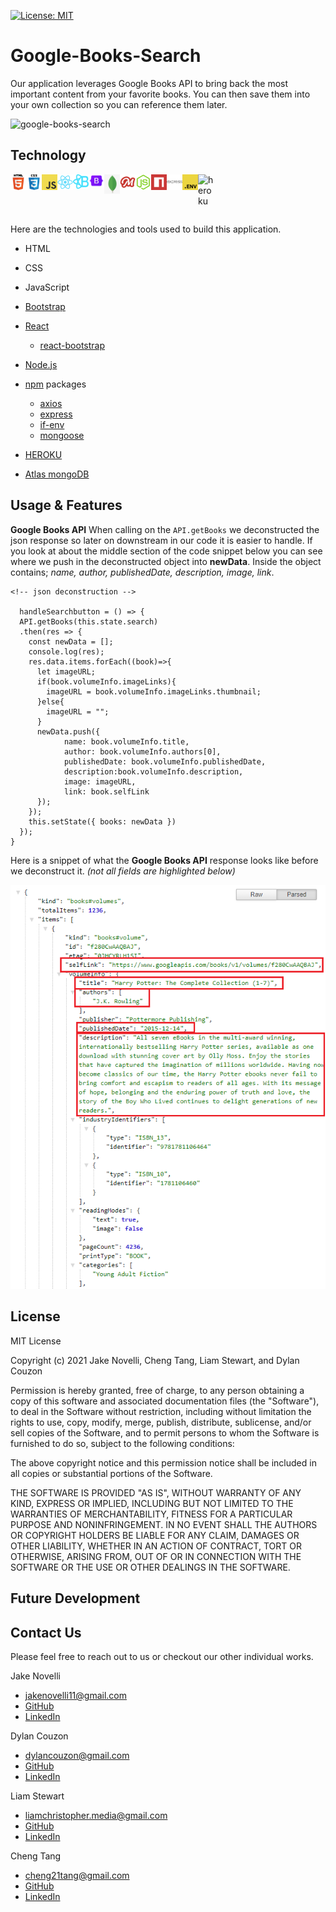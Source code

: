 [![License: MIT](https://img.shields.io/badge/License-MIT-yellow.svg)](https://opensource.org/licenses/MIT)<br>

# Google-Books-Search

Our application leverages Google Books API to bring back the most important content from your favorite books. You can then save them into your own collection so you can reference them later.

![google-books-search](./client/assets/images/google-search.gif)

## Technology

<img align="left" alt="html" width="25x" src="./client/assets/images/html5.png"/> &nbsp;
<img align="left" alt="css" width="25x" src="./client/assets/images/css.png"/> &nbsp;
<img align="left" alt="javascript" width="25x" src="./client/assets/images/javascript.png"/> &nbsp;
<img align="left" alt="react" width="25x" src="./client/assets/images/logo192.png"/> &nbsp;
<img align="left" alt="react bootstrap" width="25x" src="./client/assets/images/react-bootstrap.svg"/> &nbsp;
<img align="left" alt="bootstrap" width="25x" src="./client/assets/images/bootstrap.png"/> &nbsp;
<img align="left" alt="atlas-mongoDB" width="25px" src="./client/assets/images/atlas-mongoDB-1.png"/> &nbsp;
<img align="left" alt="mongoose" width="25px" src="./client/assets/images/mongoose.png"/> &nbsp;
<img align="left" alt="Node.js" width="25px" src="./client/assets/images/node-js.png"/> &nbsp;
<img align="left" alt="npm" width="25px" src="./client/assets/images/npm.png"/> &nbsp;
<img align="left" alt="express" width="25px" src="./client/assets/images/express.png"/> &nbsp;
<img align="left" alt="dotenv" width="25px" src="./client/assets/images/dotenv.png"/> &nbsp;
<img align="left" alt="heroku" width="25x" src="https://cdn.iconscout.com/icon/free/png-512/heroku-5-569467.png"/> &nbsp;

<br><br>

Here are the technologies and tools used to build this application.

- HTML
- CSS
- JavaScript
- [Bootstrap](https://getbootstrap.com/)
- [React](https://reactjs.org/)
    - [react-bootstrap](https://react-bootstrap.github.io/)
- [Node.js](https://nodejs.org/en/)
- [npm](https://www.npmjs.com/) packages
    - [axios](https://www.npmjs.com/package/axios)
    - [express](https://www.npmjs.com/package/express)
    - [if-env](https://www.npmjs.com/package/if-env)
    - [mongoose](https://www.npmjs.com/package/mongoose)

- [HEROKU](https://www.heroku.com/)
- [Atlas mongoDB](https://www.mongodb.com/)


## Usage & Features

**Google Books API**
When calling on the `API.getBooks` we deconstructed the json response so later on downstream in our code it is easier to handle. If you look at about the middle section of the code snippet below you can see where we push in the deconstructed object into **newData**. Inside the object contains; *name, author, publishedDate, description, image, link*.

```API.getBooks deconstuction
<!-- json deconstruction -->

  handleSearchbutton = () => {
  API.getBooks(this.state.search)
  .then(res => {
    const newData = [];
    console.log(res);
    res.data.items.forEach((book)=>{
      let imageURL;
      if(book.volumeInfo.imageLinks){
        imageURL = book.volumeInfo.imageLinks.thumbnail;
      }else{
        imageURL = "";
      }
      newData.push({
            name: book.volumeInfo.title,
            author: book.volumeInfo.authors[0],
            publishedDate: book.volumeInfo.publishedDate,
            description:book.volumeInfo.description,
            image: imageURL,
            link: book.selfLink
      });
    });
    this.setState({ books: newData })
  });
}
```

Here is a snippet of what the **Google Books API** response looks like before we deconstruct it. *(not all fields are highlighted below)*

![api-google-books](./client/assets/images/api-google-books-response.PNG)

## License

MIT License

Copyright (c) 2021 Jake Novelli, Cheng Tang, Liam Stewart, and Dylan Couzon

Permission is hereby granted, free of charge, to any person obtaining a copy
of this software and associated documentation files (the "Software"), to deal
in the Software without restriction, including without limitation the rights
to use, copy, modify, merge, publish, distribute, sublicense, and/or sell
copies of the Software, and to permit persons to whom the Software is
furnished to do so, subject to the following conditions:

The above copyright notice and this permission notice shall be included in all
copies or substantial portions of the Software.

THE SOFTWARE IS PROVIDED "AS IS", WITHOUT WARRANTY OF ANY KIND, EXPRESS OR
IMPLIED, INCLUDING BUT NOT LIMITED TO THE WARRANTIES OF MERCHANTABILITY,
FITNESS FOR A PARTICULAR PURPOSE AND NONINFRINGEMENT. IN NO EVENT SHALL THE
AUTHORS OR COPYRIGHT HOLDERS BE LIABLE FOR ANY CLAIM, DAMAGES OR OTHER
LIABILITY, WHETHER IN AN ACTION OF CONTRACT, TORT OR OTHERWISE, ARISING FROM,
OUT OF OR IN CONNECTION WITH THE SOFTWARE OR THE USE OR OTHER DEALINGS IN THE
SOFTWARE.


## Future Development


## Contact Us

Please feel free to reach out to us or checkout our other individual works.

Jake Novelli
- [jakenovelli11@gmail.com](mailtp:jakenovelli11@gmail.com)
- [GitHub](https://github.com/dnovelli1)
- [LinkedIn](https://www.linkedin.com/in/david-jacob-novelli/)

Dylan Couzon
- [dylancouzon@gmail.com](mailto:dylancouzon@gmail.com)
- [GitHub](https://github.com/Dylancouzon)
- [LinkedIn](https://www.linkedin.com/in/dcouzon/)

Liam Stewart
- [liamchristopher.media@gmail.com](mailto:liamchristopher.media@gmail.com)
- [GitHub](https://github.com/LiamStewart8)
- [LinkedIn](https://www.linkedin.com/in/liamsctewart/)

Cheng Tang
- [cheng21tang@gmail.com](mailto:cheng21tang@gmail.com)
- [GitHub](https://github.com/cheng21tang)
- [LinkedIn](https://www.linkedin.com/in/cheng21tang/)
